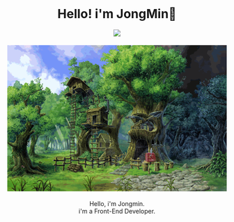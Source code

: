 <br>

<div align="center">
<h1> Hello! i'm JongMin👏 </h1> 
</div>

<div align="center">
<a href="https://github.com/devmini1203"><img src="https://hits.seeyoufarm.com/api/count/incr/badge.svg?url=https%3A%2F%2Fgithub.com%2Fdevmini1203&count_bg=%233D7CC8&title_bg=%23555555&icon=smugmug.svg&icon_color=%23E7E7E7&title=hits&edge_flat=false"/></a>
</div>

<br/>

<div align="center">
<img src="/assets/img/gif/i013652326682.gif" style="width:600px"/>
</div>

<br/>

<div align="center">
Hello, i'm Jongmin. 
</div>

<div align="center">
i'm a Front-End Developer.
</div>
